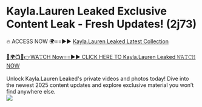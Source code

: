 # Kayla.Lauren Leaked Exclusive Content Leak - Fresh Updates! (2j73)

🔥 ACCESS NOW 🌍==►► <a href="https://tinyurl.com/kvy9nzfs" rel="nofollow">Kayla.Lauren Leaked Latest Collection</a>
<br><br>
[🔴🌍📺📱👉WA𝚃CH Now==►► CLICK HERE TO Kayla.Lauren Leaked 𝚆𝙰𝚃𝙲𝙷 NOW](https://tinyurl.com/kvy9nzfs)
<br><br>
Unlock Kayla.Lauren Leaked's private videos and photos today! Dive into the newest 2025 content updates and explore exclusive material you won’t find anywhere else.
<br>
<a href="https://tinyurl.com/kvy9nzfs" rel="nofollow" data-target="animated-image.originalLink"><img src="https://camo.githubusercontent.com/8a4f000d20f83aca3bf7ec5f350d767afa0574a8a352519fd8cfa583a6f93a33/68747470733a2f2f692e696d6775722e636f6d2f644a486b345a712e676966" data-canonical-src="https://i.imgur.com/dJHk4Zq.gif" style="max-width: 100%; display: inline-block;" data-target="animated-image.originalImage"></a>
<br>
